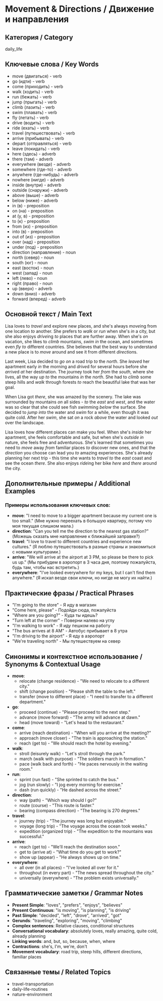 # Movement & Directions / Движение и направления

## Категория / Category
daily_life


## Ключевые слова / Key Words
- move (двигаться) - verb
- go (идти) - verb
- come (приходить) - verb
- walk (ходить) - verb
- run (бежать) - verb
- jump (прыгать) - verb
- climb (лазить) - verb
- swim (плавать) - verb
- fly (летать) - verb
- drive (водить) - verb
- ride (ехать) - verb
- travel (путешествовать) - verb
- arrive (прибывать) - verb
- depart (отправляться) - verb
- leave (покидать) - verb
- here (здесь) - adverb
- there (там) - adverb
- everywhere (везде) - adverb
- somewhere (где-то) - adverb
- anywhere (где-нибудь) - adverb
- nowhere (нигде) - adverb
- inside (внутри) - adverb
- outside (снаружи) - adverb
- above (выше) - adverb
- below (ниже) - adverb
- in (в) - preposition
- on (на) - preposition
- at (у, в) - preposition
- to (к) - preposition
- from (из) - preposition
- into (в) - preposition
- out of (из) - preposition
- over (над) - preposition
- under (под) - preposition
- direction (направление) - noun
- north (север) - noun
- south (юг) - noun
- east (восток) - noun
- west (запад) - noun
- left (лево) - noun
- right (право) - noun
- up (вверх) - adverb
- down (вниз) - adverb
- forward (вперед) - adverb

## Основной текст / Main Text

Lisa loves to *travel* and explore new places, and she's always *move*ing from one location *to* another. She prefers to *walk* or *run* when she's *in* a city, but she also enjoys *drive*ing *to* places that are further away. When she's *on* vacation, she likes to *climb* mountains, *swim* *in* the ocean, and sometimes even *fly* *to* different countries. She believes that the best way to understand a new place is to *move* around and see it from different *direction*s.

Last week, Lisa decided to *go* *on* a road trip *to* the *north*. She *leave*d her apartment early *in* the morning and *drive*d for several hours before she *arrive*d *at* her destination. The journey took her *from* the *south*, where she lives, all the way *up* *to* the mountains *in* the *north*. She had to *climb* some steep hills and *walk* through forests *to* reach the beautiful lake that was her goal.

When Lisa got *there*, she was amazed by the scenery. The lake was surrounded by mountains *on* all sides - *to* the *east* and *west*, and the water was so clear that she could see fish *swim*ming *below* the surface. She decided to *jump* *into* the water and *swim* for a while, even though it was quite cold. After her *swim*, she sat *on* a rock *above* the water and looked *out* over the landscape.

Lisa loves how different places can make you feel. When she's *inside* her apartment, she feels comfortable and safe, but when she's *outside* *in* nature, she feels free and adventurous. She's learned that sometimes you need to *move* away *from* familiar places *to* discover new ones, and that the *direction* you choose can lead you *to* amazing experiences. She's already planning her next trip - this time she wants to *travel* *to* the *east* coast and see the ocean *there*. She also enjoys *ride*ing her bike *here* and *there* around the city.

## Дополнительные примеры / Additional Examples

### Примеры использования ключевых слов:
- **move**: "I need to move to a bigger apartment because my current one is too small." (Мне нужно переехать в большую квартиру, потому что моя текущая слишком мала.)
- **direction**: "Can you tell me the direction to the nearest gas station?" (Можешь сказать мне направление к ближайшей заправке?)
- **travel**: "I love to travel to different countries and experience new cultures." (Я люблю путешествовать в разные страны и знакомиться с новыми культурами.)
- **arrive**: "We will arrive at the airport at 3 PM, so please be there to pick us up." (Мы прибудем в аэропорт в 3 часа дня, поэтому пожалуйста, будь там, чтобы нас встретить.)
- **everywhere**: "I've looked everywhere for my keys, but I can't find them anywhere." (Я искал везде свои ключи, но нигде не могу их найти.)

## Практические фразы / Practical Phrases

- "I'm going to the store" - Я иду в магазин
- "Come here, please" - Подойди сюда, пожалуйста
- "Where are you going?" - Куда ты идешь?
- "Turn left at the corner" - Поверни налево на углу
- "I'm walking to work" - Я иду пешком на работу
- "The bus arrives at 8 AM" - Автобус прибывает в 8 утра
- "I'm driving to the airport" - Я еду в аэропорт
- "We're traveling north" - Мы путешествуем на север

## Синонимы и контекстное использование / Synonyms & Contextual Usage

- **move**: 
  - relocate (change residence) - "We need to relocate to a different city."
  - shift (change position) - "Please shift the table to the left."
  - transfer (move to different place) - "I need to transfer to a different department."
- **go**: 
  - proceed (continue) - "Please proceed to the next step."
  - advance (move forward) - "The army will advance at dawn."
  - head (move toward) - "Let's head to the restaurant."
- **come**: 
  - arrive (reach destination) - "When will you arrive at the meeting?"
  - approach (move closer) - "The train is approaching the station."
  - reach (get to) - "We should reach the hotel by evening."
- **walk**: 
  - stroll (leisurely walk) - "Let's stroll through the park."
  - march (walk with purpose) - "The soldiers march in formation."
  - pace (walk back and forth) - "He paces nervously in the waiting room."
- **run**: 
  - sprint (run fast) - "She sprinted to catch the bus."
  - jog (run slowly) - "I jog every morning for exercise."
  - dash (run quickly) - "He dashed across the street."
- **direction**: 
  - way (path) - "Which way should I go?"
  - route (course) - "This route is faster."
  - bearing (compass direction) - "The bearing is 270 degrees."
- **travel**: 
  - journey (trip) - "The journey was long but enjoyable."
  - voyage (long trip) - "The voyage across the ocean took weeks."
  - expedition (organized trip) - "The expedition to the mountains was successful."
- **arrive**: 
  - reach (get to) - "We'll reach the destination soon."
  - get to (arrive at) - "What time do you get to work?"
  - show up (appear) - "He always shows up on time."
- **everywhere**: 
  - all over (in all places) - "I've looked all over for it."
  - throughout (in every part) - "The news spread throughout the city."
  - universally (everywhere) - "The problem exists universally."

## Грамматические заметки / Grammar Notes

- **Present Simple**: "loves", "prefers", "enjoys", "believes"
- **Present Continuous**: "is moving", "is planning", "is driving"
- **Past Simple**: "decided", "left", "drove", "arrived", "got"
- **Gerunds**: "traveling", "exploring", "moving", "climbing"
- **Complex sentences**: Relative clauses, conditional structures
- **Conversational vocabulary**: absolutely loves, really amazing, quite cold, already planning
- **Linking words**: and, but, so, because, when, where
- **Contractions**: she's, I'm, we're, don't
- **Movement vocabulary**: road trip, steep hills, different directions, familiar places

## Связанные темы / Related Topics

- travel-transportation
- daily-life-routines
- nature-environment

